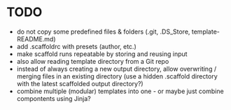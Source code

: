 # TODO

- do not copy some predefined files & folders (.git, .DS_Store, template-README.md)
- add .scaffoldrc with presets (author, etc.)
- make scaffold runs repeatable by storing and reusing input
- also allow reading template directory from a Git repo
- instead of always creating a new output directory, allow overwriting / merging files in an existing directory (use a hidden .scaffold directory with the latest scaffolded output directory?)
- combine multiple (modular) templates into one - or maybe just combine compontents using Jinja?
